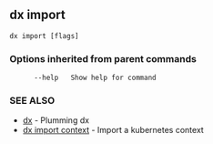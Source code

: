 ## dx import



```
dx import [flags]
```

### Options inherited from parent commands

```
      --help   Show help for command
```

### SEE ALSO

* [dx](dx.md)	 - Plumming dx
* [dx import context](dx_import_context.md)	 - Import a kubernetes context

